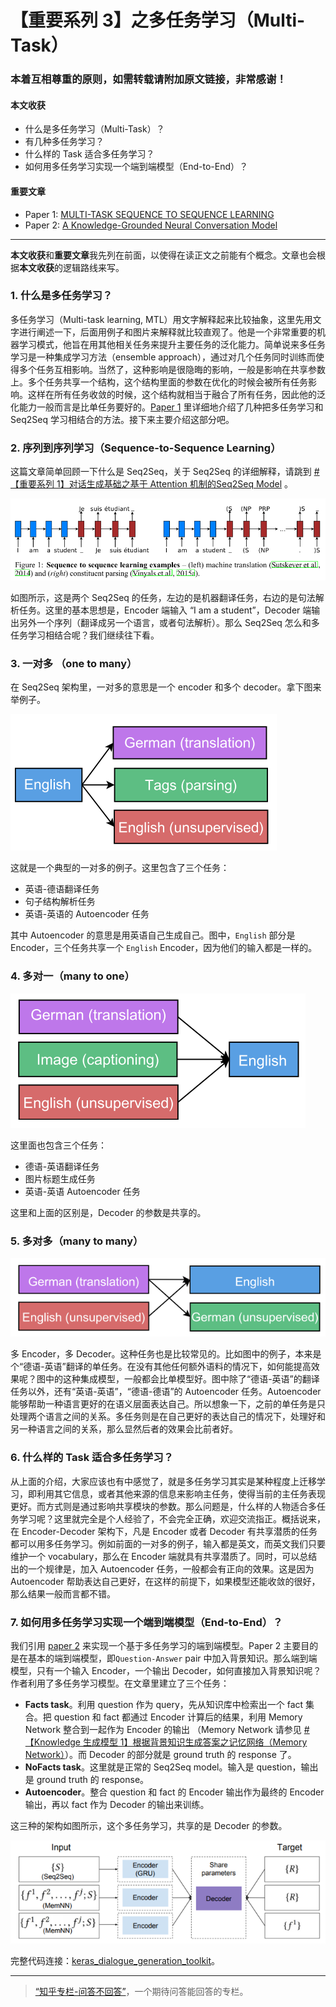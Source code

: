 # 【重要系列 3】之多任务学习（Multi-Task）

### 本着互相尊重的原则，如需转载请附加原文链接，非常感谢！


#### 本文收获
* 什么是多任务学习（Multi-Task）？
* 有几种多任务学习？
* 什么样的 Task 适合多任务学习？
* 如何用多任务学习实现一个端到端模型（End-to-End）？
#### 重要文章
* <span id = "paper1">Paper 1</span>: [MULTI-TASK SEQUENCE TO SEQUENCE LEARNING](https://arxiv.org/pdf/1511.06114.pdf)
* <span id = "paper2">Paper 2</span>: [A Knowledge-Grounded Neural Conversation Model](https://www.aaai.org/ocs/index.php/AAAI/AAAI18/paper/view/16710/16057)
---
**本文收获**和**重要文章**我先列在前面，以使得在读正文之前能有个概念。文章也会根据**本文收获**的逻辑路线来写。

### 1. 什么是多任务学习？

多任务学习（Multi-task learning, MTL）用文字解释起来比较抽象，这里先用文字进行阐述一下，后面用例子和图片来解释就比较直观了。他是一个非常重要的机器学习模式，他旨在用其他相关任务来提升主要任务的泛化能力。简单说来多任务学习是一种集成学习方法（ensemble approach），通过对几个任务同时训练而使得多个任务互相影响。当然了，这种影响是很隐晦的影响，一般是影响在共享参数上。多个任务共享一个结构，这个结构里面的参数在优化的时候会被所有任务影响。这样在所有任务收敛的时候，这个结构就相当于融合了所有任务，因此他的泛化能力一般而言是比单任务要好的。[Paper 1](#paper1) 里详细地介绍了几种把多任务学习和 Seq2Seq 学习相结合的方法。接下来主要介绍这部分吧。

### 2. 序列到序列学习（Sequence-to-Sequence Learning）

这篇文章简单回顾一下什么是 Seq2Seq，关于 Seq2Seq 的详细解释，请跳到 [# 【重要系列 1】对话生成基础之基于 Attention 机制的Seq2Seq Model](https://zhuanlan.zhihu.com/p/87961308) 。

![](https://github.com/tonywenuon/posters/blob/master/images/important3/multi_task1.png?raw=true)

如图所示，这是两个 Seq2Seq 的任务，左边的是机器翻译任务，右边的是句法解析任务。这里的基本思想是，Encoder 端输入 “I am a student”，Decoder 端输出另外一个序列（翻译成另一个语言，或者句法解析）。那么 Seq2Seq 怎么和多任务学习相结合呢？我们继续往下看。

### 3. 一对多 （one to many）
在 Seq2Seq 架构里，一对多的意思是一个 encoder 和多个 decoder。拿下图来举例子。

![](https://github.com/tonywenuon/posters/blob/master/images/important3/one2many.png?raw=true)

这就是一个典型的一对多的例子。这里包含了三个任务：

* 英语-德语翻译任务
* 句子结构解析任务
* 英语-英语的 Autoencoder 任务

其中 Autoencoder 的意思是用英语自己生成自己。图中，`English` 部分是 Encoder，三个任务共享一个 `English` Encoder，因为他们的输入都是一样的。

### 4. 多对一（many to one）

![](https://github.com/tonywenuon/posters/blob/master/images/important3/many2one.png?raw=true)

这里面也包含三个任务：

* 德语-英语翻译任务
* 图片标题生成任务
* 英语-英语 Autoencoder 任务

这里和上面的区别是，Decoder 的参数是共享的。

### 5. 多对多（many to many）

![](https://github.com/tonywenuon/posters/blob/master/images/important3/many2many.png?raw=true)

多 Encoder，多 Decoder。这种任务也是比较常见的。比如图中的例子，本来是个“德语-英语”翻译的单任务。在没有其他任何额外语料的情况下，如何能提高效果呢？图中的这种集成模型，一般都会比单模型好。图中除了“德语-英语”的翻译任务以外，还有“英语-英语”，“德语-德语”的 Autoencoder 任务。Autoencoder 能够帮助一种语言更好的在语义层面表达自己。所以想象一下，之前的单任务是只处理两个语言之间的关系。多任务则是在自己更好的表达自己的情况下，处理好和另一种语言之间的关系，那么显然后者的效果会比前者好。

### 6. 什么样的 Task 适合多任务学习？
从上面的介绍，大家应该也有中感觉了，就是多任务学习其实是某种程度上迁移学习，即利用其它信息，或者其他来源的信息来影响主任务，使得当前的主任务表现更好。而方式则是通过影响共享模块的参数。那么问题是，什么样的人物适合多任务学习呢？这里就完全是个人经验了，不会完全正确，欢迎交流指正。概括说来，在 Encoder-Decoder 架构下，凡是 Encoder 或者 Decoder 有共享潜质的任务都可以用多任务学习。例如前面的一对多的例子，输入都是英文，而英文我们只要维护一个 vocabulary，那么在 Encoder 端就具有共享潜质了。同时，可以总结出的一个规律是，加入 Autoencoder 任务，一般都会有正向的效果。这是因为 Autoencoder 帮助表达自己更好，在这样的前提下，如果模型还能收敛的很好，那么结果一般而言都不错。

### 7. 如何用多任务学习实现一个端到端模型（End-to-End）？

我们引用 [paper 2](#paper2) 来实现一个基于多任务学习的端到端模型。Paper 2 主要目的是在基本的端到端模型，即`Question-Answer` pair 中加入背景知识。那么端到端模型，只有一个输入 Encoder，一个输出 Decoder，如何直接加入背景知识呢？作者利用了多任务学习模型。在文章里建立了三个任务：

* **Facts task**。利用 question 作为 query，先从知识库中检索出一个 fact 集合。把 question 和 fact 都通过 Encoder 计算后的结果，利用 Memory Network 整合到一起作为 Encoder 的输出 （Memory Network 请参见 [# 【Knowledge 生成模型 1】根据背景知识生成答案之记忆网络（Memory Network）](https://zhuanlan.zhihu.com/p/88217530)）。而 Decoder 的部分就是 ground truth 的 response 了。
* **NoFacts task**。这里就是正常的 Seq2Seq model。输入是 question，输出是 ground truth 的 response。
* **Autoencoder**。整合 question 和 fact 的 Encoder 输出作为最终的 Encoder 输出，再以 fact 作为 Decoder 的输出来训练。

这三种的架构如图所示，这个多任务学习，共享的是 Decoder 的参数。

![](https://github.com/tonywenuon/posters/blob/master/images/important3/knowledge_ms.png?raw=true)

完整代码连接：[keras_dialogue_generation_toolkit](https://github.com/tonywenuon/keras_dialogue_generation_toolkit)。

---
> [“知乎专栏-问答不回答”](https://zhuanlan.zhihu.com/question-no-answer)，一个期待问答能回答的专栏。




<!--stackedit_data:
eyJoaXN0b3J5IjpbMTYwODA0OTYzOSw4MDIzNDg4NSwtMTY3MT
Q3MDUzM119
-->